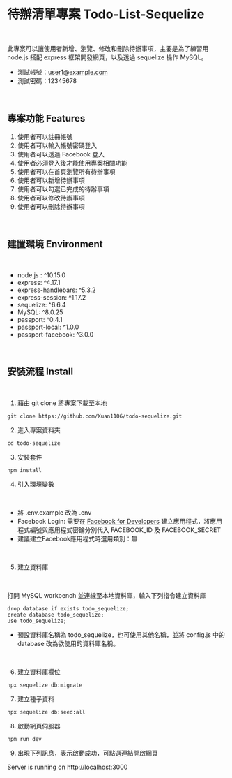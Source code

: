 # 待辦清單專案 Todo-List-Sequelize

<br>

此專案可以讓使用者新增、瀏覽、修改和刪除待辦事項，主要是為了練習用 node.js 搭配 express 框架開發網頁，以及透過 sequelize 操作 MySQL。

* 測試帳號：user1@example.com 
* 測試密碼：12345678

<br>

## 專案功能 Features

1.  使用者可以註冊帳號
2.  使用者可以輸入帳號密碼登入
3.  使用者可以透過 Facebook 登入
4.  使用者必須登入後才能使用專案相關功能
5.  使用者可以在首頁瀏覽所有待辦事項
6.  使用者可以新增待辦事項
7.  使用者可以勾選已完成的待辦事項
8.  使用者可以修改待辦事項
9.  使用者可以刪除待辦事項

<br>

## 建置環境 Environment

<br>

* node.js : ^10.15.0
* express: ^4.17.1
* express-handlebars: ^5.3.2
* express-session: ^1.17.2
* sequelize: ^6.6.4
* MySQL: ^8.0.25
* passport: ^0.4.1
* passport-local: ^1.0.0
* passport-facebook: ^3.0.0


<br>

## 安裝流程 Install

<br>

1. 藉由 git clone 將專案下載至本地
```
git clone https://github.com/Xuan1106/todo-sequelize.git
```
2. 進入專案資料夾
```
cd todo-sequelize
```
3. 安裝套件
```
npm install
```
4. 引入環境變數

<br>

* 將 .env.example 改為 .env
* Facebook Login: 需要在 [Facebook for Developers](https://developers.facebook.com/) 建立應用程式，將應用程式編號與應用程式密鑰分別代入 FACEBOOK_ID 及 FACEBOOK_SECRET
* 建議建立Facebook應用程式時選用類別：無

<br>

5. 建立資料庫

<br>

打開 MySQL workbench 並連線至本地資料庫，輸入下列指令建立資料庫 

```
drop database if exists todo_sequelize;
create database todo_sequelize;
use todo_sequelize;
```
* 預設資料庫名稱為 todo_sequelize，也可使用其他名稱，並將 config.js 中的 database 改為欲使用的資料庫名稱。

<br>

6. 建立資料庫欄位
```
npx sequelize db:migrate
```

7. 建立種子資料
```
npx sequelize db:seed:all
```

8. 啟動網頁伺服器
```
npm run dev
```
9. 出現下列訊息，表示啟動成功，可點選連結開啟網頁

Server is running on http://localhost:3000